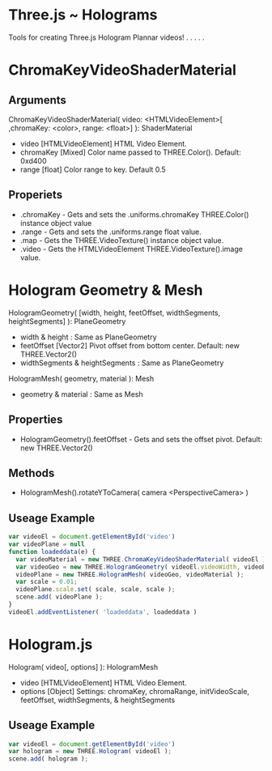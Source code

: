 # Three.js ~ Holograms
Tools for creating Three.js Hologram Plannar videos!
 .
 .
 .
 .
 .
# ChromaKeyVideoShaderMaterial

## Arguments
ChromaKeyVideoShaderMaterial( video: \<HTMLVideoElement\>[ ,chromaKey: \<color\>, range: \<float\>] ): ShaderMaterial
- video [HTMLVideoElement] HTML Video Element.
- chromaKey [Mixed] Color name passed to THREE.Color(). Default: 0xd400
- range [float] Color range to key. Default 0.5

## Properiets
- .chromaKey - Gets and sets the .uniforms.chromaKey THREE.Color() instance object value
- .range - Gets and sets the .uniforms.range float value.
- .map - Gets the THREE.VideoTexture() instance object value.
- .video - Gets the HTMLVideoElement THREE.VideoTexture().image value.





# Hologram Geometry & Mesh
HologramGeometry( [width, height, feetOffset, widthSegments, heightSegments] ): PlaneGeometry
- width & height : Same as PlaneGeometry
- feetOffset [Vector2] Pivot offset from bottom center. Default: new THREE.Vector2()
- widthSegments & heightSegments : Same as PlaneGeometry

HologramMesh( geometry, material ): Mesh
- geometry & material : Same as Mesh

## Properties
- HologramGeometry().feetOffset - Gets and sets the offset pivot. Default: new THREE.Vector2()

## Methods
- HologramMesh().rotateYToCamera( camera \<PerspectiveCamera\> )

## Useage Example
```javascript
var videoEl = document.getElementById('video')
var videoPlane = null
function loadeddata(e) {
  var videoMaterial = new THREE.ChromaKeyVideoShaderMaterial( videoEl );
  var videoGeo = new THREE.HologramGeometry( videoEl.videoWidth, videoEl.videoHeight );
  videoPlane = new THREE.HologramMesh( videoGeo, videoMaterial );
  var scale = 0.01;
  videoPlane.scale.set( scale, scale, scale );
  scene.add( videoPlane );
}
videoEl.addEventListener( 'loadeddata', loadeddata )
```





# Hologram.js
Hologram( video[, options] ): HologramMesh
- video [HTMLVideoElement] HTML Video Element.
- options [Object] Settings: chromaKey, chromaRange, initVideoScale, feetOffset, widthSegments, & heightSegments

## Useage Example
```javascript
var videoEl = document.getElementById('video')
var hologram = new THREE.Hologram( videoEl );
scene.add( hologram );
```
